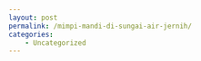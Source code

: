 ```yaml
---
layout: post
permalink: /mimpi-mandi-di-sungai-air-jernih/
categories:
    - Uncategorized
---
```


